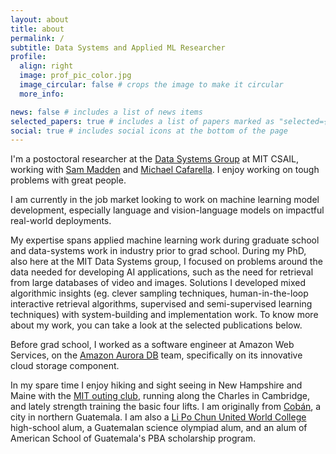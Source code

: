 ```yaml
---
layout: about
title: about
permalink: /
subtitle: Data Systems and Applied ML Researcher
profile:
  align: right
  image: prof_pic_color.jpg
  image_circular: false # crops the image to make it circular
  more_info:

news: false # includes a list of news items
selected_papers: true # includes a list of papers marked as "selected={true}"
social: true # includes social icons at the bottom of the page
---
```


I'm a postoctoral researcher at the [Data Systems Group](https://dsg.csail.mit.edu/) at MIT CSAIL, working with [Sam Madden](https://db.csail.mit.edu/madden/) and [Michael Cafarella](https://people.csail.mit.edu/michjc/). I enjoy working on tough problems with great people.

I am currently in the job market looking to work on machine learning model development, especially language and vision-language models on impactful real-world deployments.

My expertise spans applied machine learning work during graduate school and data-systems work in industry prior to grad school. During my PhD, also here at the MIT Data Systems group, I focused on problems around the data needed for developing AI applications, such as the need for retrieval from large databases of video and images.  Solutions I developed mixed algorithmic insights (eg. clever sampling techniques, human-in-the-loop interactive retrieval algorithms, supervised and semi-supervised learning techniques) with system-building and implementation work. To know more about my work, you can take a look at the selected publications below.

Before grad school, I worked as a software engineer at Amazon Web Services, on the [Amazon Aurora DB](https://dl.acm.org/doi/10.1145/3035918.3056101) team, specifically on its innovative cloud storage component.

In my spare time I enjoy hiking and sight seeing in New Hampshire and Maine with the [MIT outing club](https://mitoc.mit.edu/), running along the Charles in Cambridge, and lately strength training the basic four lifts. I am originally from [Cobán](https://en.wikipedia.org/wiki/Cob%C3%A1n), a city in northern Guatemala. I am also a [Li Po Chun United World College](https://www.lpcuwc.edu.hk/) high-school alum, a Guatemalan science olympiad alum, and an alum of American School of Guatemala's PBA scholarship program.
